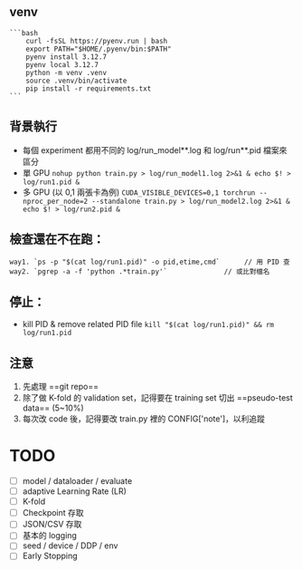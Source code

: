 ## venv
    ```bash
        curl -fsSL https://pyenv.run | bash
        export PATH="$HOME/.pyenv/bin:$PATH"
        pyenv install 3.12.7
        pyenv local 3.12.7
        python -m venv .venv
        source .venv/bin/activate
        pip install -r requirements.txt
    ```


## 背景執行 
- 每個 experiment 都用不同的 log/run_model**.log 和 log/run**.pid 檔案來區分
- 單 GPU
    `nohup python train.py > log/run_model1.log 2>&1 & echo $! > log/run1.pid &`
- 多 GPU (以 0,1 兩張卡為例)
    `CUDA_VISIBLE_DEVICES=0,1 torchrun --nproc_per_node=2 --standalone train.py > log/run_model2.log 2>&1 & echo $! > log/run2.pid &`

## 檢查還在不在跑：
    way1. `ps -p "$(cat log/run1.pid)" -o pid,etime,cmd`      // 用 PID 查
    way2. `pgrep -a -f 'python .*train.py'`              // 或比對檔名

## 停止： 
- kill PID & remove related PID file
    `kill "$(cat log/run1.pid)" && rm log/run1.pid`

## 注意
1. 先處理 ==git repo== 
2. 除了做 K-fold 的 validation set，記得要在 training set 切出 ==pseudo-test data== (5~10%)
3. 每次改 code 後，記得要改 train.py 裡的 CONFIG['note']，以利追蹤

# TODO
- [ ] model / dataloader / evaluate
- [ ] adaptive Learning Rate (LR)
- [ ] K-fold
- [ ] Checkpoint 存取
- [ ] JSON/CSV 存取
- [ ] 基本的 logging
- [ ] seed / device / DDP / env
- [ ] Early Stopping
